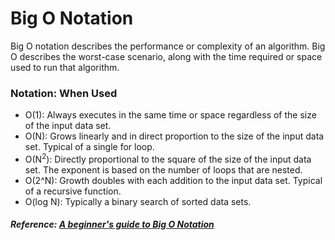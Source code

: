# Big O Notation
Big O notation describes the performance or complexity of an algorithm.  Big 
O describes the worst-case scenario, along with the time required or space 
used to run that algorithm.

### Notation: When Used
* O(1): Always executes in the same time or space regardless of the size of 
  the input data set.
* O(N): Grows linearly and in direct proportion to the size of the input 
  data set.  Typical of a single for loop.
* O(N<sup>2</sup>): Directly proportional to the square of the size of the 
  input data set.  The exponent is based on the number of loops that are nested.
* O(2^N): Growth doubles with each addition to the input data set.  Typical 
  of a recursive function.
* O(log N): Typically a binary search of sorted data sets.

##### Reference: [A beginner's guide to Big O Notation](https://rob-bell.net/2009/06/a-beginners-guide-to-big-o-notation)